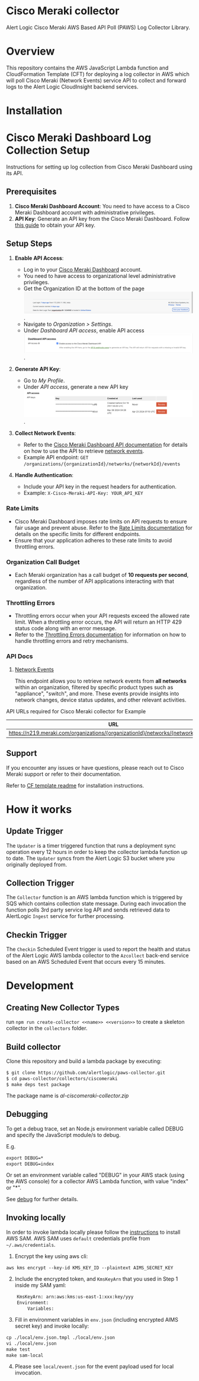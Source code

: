 # Cisco Meraki collector
Alert Logic Cisco Meraki AWS Based API Poll (PAWS) Log Collector Library.

# Overview
This repository contains the AWS JavaScript Lambda function and CloudFormation 
Template (CFT) for deploying a log collector in AWS which will poll Cisco Meraki (Network Events) service API to collect and 
forward logs to the Alert Logic CloudInsight backend services.

# Installation

# Cisco Meraki Dashboard Log Collection Setup

Instructions for setting up log collection from Cisco Meraki Dashboard using its API.

## Prerequisites

1. **Cisco Meraki Dashboard Account**: You need to have access to a Cisco Meraki Dashboard account with administrative privileges.
2. **API Key**: Generate an API key from the Cisco Meraki Dashboard. Follow [this guide](https://developer.cisco.com/meraki/api-v1/authorization/) to obtain your API key.

## Setup Steps

1. **Enable API Access**:
   - Log in to your [Cisco Meraki Dashboard](https://dashboard.meraki.com) account.
   - You need to have access to organizational level administrative privileges.
   - Get the Organization ID at the bottom of the page ![ScreenShot](./docs/Ciscomerakiorg.png).
   - Navigate to *Organization > Settings*.
   - Under *Dashboard API access*, enable API access ![ScreenShot](./docs/Ciscomeraki_img1.png).

2. **Generate API Key**:
   - Go to *My Profile*.
   - Under *API access*, generate a new API key ![ScreenShot](./docs/Ciscomeraki_img2.png).

3. **Collect Network Events**:
   - Refer to the [Cisco Meraki Dashboard API documentation](https://developer.cisco.com/meraki/api/) for details on how to use the API to retrieve [network events](https://developer.cisco.com/meraki/api-v1/get-network-events/).
   - Example API endpoint: `GET /organizations/{organizationId}/networks/{networkId}/events`

4. **Handle Authentication**:
   - Include your API key in the request headers for authentication.
   - Example: `X-Cisco-Meraki-API-Key: YOUR_API_KEY`

### Rate Limits
- Cisco Meraki Dashboard imposes rate limits on API requests to ensure fair usage and prevent abuse. Refer to the [Rate Limits documentation](https://developer.cisco.com/meraki/api-v1/rate-limit/) for details on the specific limits for different endpoints.
- Ensure that your application adheres to these rate limits to avoid throttling errors.

### Organization Call Budget
- Each Meraki organization has a call budget of **10 requests per second**, regardless of the number of API applications interacting with that organization. 

### Throttling Errors
- Throttling errors occur when your API requests exceed the allowed rate limit. When a throttling error occurs, the API will return an HTTP 429 status code along with an error message.
- Refer to the [Throttling Errors documentation](https://developer.cisco.com/meraki/api/#/rest/guides/throttling-errors) for information on how to handle throttling errors and retry mechanisms.

### API Docs

1. [Network Events](https://developer.cisco.com/meraki/api-v1/get-network-events/)

   This endpoint allows you to retrieve network events from **all networks** within an organization, filtered by specific product types such as "appliance", "switch", and more. These events provide insights into network changes, device status updates, and other relevant activities.


API URLs required for Cisco Meraki collector for Example

|     URL                              |
|--------------------------------------|
|   https://n219.meraki.com/organizations/{organizationId}/networks/{networkId}/events   |            

## Support

If you encounter any issues or have questions, please reach out to Cisco Meraki support or refer to their documentation.

Refer to [CF template readme](./cfn/README.md) for installation instructions.

# How it works

## Update Trigger

The `Updater` is a timer triggered function that runs a deployment sync operation 
every 12 hours in order to keep the collector lambda function up to date.
The `Updater` syncs from the Alert Logic S3 bucket where you originally deployed from.

## Collection Trigger

The `Collector` function is an AWS lambda function which is triggered by SQS which contains collection state message.
During each invocation the function polls 3rd party service log API and sends retrieved data to 
AlertLogic `Ingest` service for further processing.

## Checkin Trigger

The `Checkin` Scheduled Event trigger is used to report the health and status of 
the Alert Logic AWS lambda collector to the `Azcollect` back-end service based on 
an AWS Scheduled Event that occurs every 15 minutes.


# Development

## Creating New Collector Types
run `npm run create-collector <<name>> <<version>>` to create a skeleton collector in the `collectors` folder.

## Build collector
Clone this repository and build a lambda package by executing:
```
$ git clone https://github.com/alertlogic/paws-collector.git
$ cd paws-collector/collectors/ciscomeraki
$ make deps test package
```

The package name is *al-ciscomeraki-collector.zip*

## Debugging

To get a debug trace, set an Node.js environment variable called DEBUG and
specify the JavaScript module/s to debug.

E.g.

```
export DEBUG=*
export DEBUG=index
```

Or set an environment variable called "DEBUG" in your AWS stack (using the AWS 
console) for a collector AWS Lambda function, with value "index" or "\*".

See [debug](https://www.npmjs.com/package/debug) for further details.

## Invoking locally

In order to invoke lambda locally please follow the [instructions](https://docs.aws.amazon.com/lambda/latest/dg/sam-cli-requirements.html) to install AWS SAM.
AWS SAM uses `default` credentials profile from `~/.aws/credentials`.

  1. Encrypt the key using aws cli:
```
aws kms encrypt --key-id KMS_KEY_ID --plaintext AIMS_SECRET_KEY
```
  2. Include the encrypted token, and `KmsKeyArn` that you used in Step 1 inside my SAM yaml:
```
    KmsKeyArn: arn:aws:kms:us-east-1:xxx:key/yyy
    Environment:
        Variables:
```
  3. Fill in environment variables in `env.json` (including encrypted AIMS secret key) and invoke locally:

```
cp ./local/env.json.tmpl ./local/env.json
vi ./local/env.json
make test
make sam-local
```
  4. Please see `local/event.json` for the event payload used for local invocation.
